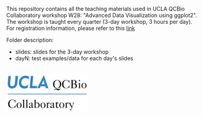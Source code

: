 This repository contains all the teaching materials used in UCLA QCBio Collaboratory workshop W28: "Advanced Data Visualization using ggplot2". The workshop is taught every quarter (3-day workshop, 3 hours per day). For registration information, please refer to this [link](https://qcb.ucla.edu/collaboratory/workshops)

Folder description:
- slides: slides for the 3-day workshop
- dayN: test examples/data for each day's slides

<br/>

<img src="./slides/qcb-logo.png" width="215" height="100">
